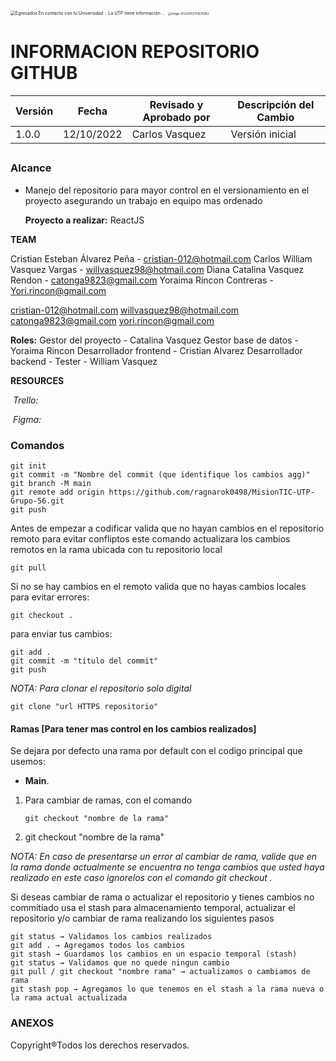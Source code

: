 <img src="https://external-content.duckduckgo.com/iu/?u=https%3A%2F%2Fmedia.utp.edu.co%2Fegresados%2Fimagenes%2FLOGO%2520UTP(2).png&f=1&nofb=1" alt="Egresados En contacto con tu Universidad :: La UTP tiene información ..." style="zoom:50%;" />  <img src="C:\Users\willv\AppData\Roaming\Typora\typora-user-images\image-20220812151635962.png" alt="image-20220812151635962" style="zoom: 33%;" />

# INFORMACION REPOSITORIO GITHUB


| Versión | Fecha      | Revisado y Aprobado por | Descripción del Cambio |
| ------- | ---------- | ----------------------- | ---------------------- |
| 1.0.0   | 12/10/2022 | Carlos Vasquez          | Versión inicial        |


##  

### Alcance
- Manejo del repositorio para mayor control en el versionamiento en el proyecto asegurando un trabajo en equipo mas ordenado 

  
  
  **Proyecto a realizar:** ReactJS 
  
  

**TEAM**

Cristian Esteban Álvarez Peña - cristian-012@hotmail.com
Carlos William Vasquez Vargas - willvasquez98@hotmail.com
Diana Catalina Vasquez Rendon - catonga9823@gmail.com
Yoraima Rincon Contreras - Yori.rincon@gmail.com

cristian-012@hotmail.com willvasquez98@hotmail.com catonga9823@gmail.com yori.rincon@gmail.com

**Roles:**
Gestor del proyecto - Catalina Vasquez
Gestor base de datos - Yoraima Rincon
Desarrollador frontend - Cristian Alvarez
Desarrollador backend - 
Tester - William Vasquez  



**RESOURCES**

​	*Trello:* 

​	*Figma:* 



### Comandos



```
git init
git commit -m "Nombre del commit (que identifique los cambios agg)"
git branch -M main
git remote add origin https://github.com/ragnarok0498/MisionTIC-UTP-Grupo-56.git
git push
```

Antes de empezar a codificar valida que no hayan cambios en el repositorio remoto para evitar confliptos este comando actualizara los cambios remotos en la rama ubicada con tu repositorio local

```
git pull
```

Si no se hay cambios en el remoto valida que no hayas cambios locales para evitar errores:

```
git checkout .
```

para enviar tus cambios:

```
git add .
git commit -m "titulo del commit"
git push
```

*NOTA: Para clonar el repositorio solo digital*

```
git clone "url HTTPS repositorio"
```



#### Ramas [Para tener mas control en los cambios realizados]

Se dejara por defecto una rama por default con el codigo principal que usemos:

* **Main**.

1. Para cambiar de ramas, con el comando

   ```
   git checkout "nombre de la rama"
   ```

   

2.  git checkout "nombre de la rama"

*NOTA: En caso de presentarse un error al cambiar de rama, valide que en la rama donde actualmente se encuentra no tenga cambios que usted haya realizado en este caso ignorelos con el comando git checkout .*



Si deseas cambiar de rama o actualizar el repositorio y tienes cambios no commitiado usa el stash para almacenamiento temporal, actualizar el repositorio y/o cambiar de rama realizando los siguientes pasos

```
git status → Validamos los cambios realizados
git add . → Agregamos todos los cambios
git stash → Guardamos los cambios en un espacio temporal (stash)
git status → Validamos que no quede ningun cambio
git pull / git checkout "nombre rama" → actualizamos o cambiamos de rama 
git stash pop → Agregamos lo que tenemos en el stash a la rama nueva o la rama actual actualizada
```





### ANEXOS





Copyright®Todos los derechos reservados.